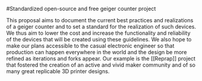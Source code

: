 #Standardized open-source and free geiger counter project

This proposal aims to document the current best practices and realizations of a geiger counter and to set a standard for the realization of such devices. We thus aim to lower the cost and increase the functionality and reliability of the devices that will be created using these guidelines. We also hope to make our plans accessible to the casual electronic engineer so that production can happen everywhere in the world and the design be more refined as iterations and forks appear. Our example is the [[Reprap]] project that fostered the creation of an active and vivid maker community and of so many great replicable 3D printer designs.

#
